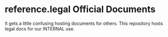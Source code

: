 # reference.legal Official Documents

It gets a little confusing hosting documents for others.  This repository hosts legal docs for our INTERNAL use.
